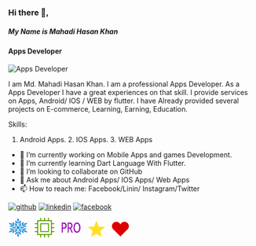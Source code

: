 ### Hi there 👋,
##### My Name is Mahadi Hasan Khan
#### Apps Developer
![Apps Developer](https://media-exp1.licdn.com/dms/image/C4D16AQEh-2nnPenv_Q/profile-displaybackgroundimage-shrink_350_1400/0/1637651638676?e=1648684800&v=beta&t=0QJeprWoPzbbujCDmljnvr7yQP9747MbKjVSOuSIF1Y)

I am Md. Mahadi Hasan Khan. I am a professional Apps Developer. As a Apps Developer I have a great experiences on that skill. I provide services on Apps, Android/ IOS / WEB by flutter. I have Already  provided several projects on E-commerce, Learning, Earning, Education.

Skills:
 1. Android Apps. 2. IOS Apps. 3. WEB Apps

- 🔭 I’m currently working on Mobile Apps and games Development. 
- 🌱 I’m currently learning Dart Language With Flutter. 
- 👯 I’m looking to collaborate on GitHub 
- 💬 Ask me about Android Apps/ IOS Apps/ Web Apps 
- 📫 How to reach me: Facebook/Linin/ Instagram/Twitter 


[<img src='https://cdn.jsdelivr.net/npm/simple-icons@3.0.1/icons/github.svg' alt='github' height='40'>](https://github.com/https://github.com/MahadiHasanS)  [<img src='https://cdn.jsdelivr.net/npm/simple-icons@3.0.1/icons/linkedin.svg' alt='linkedin' height='40'>](https://www.linkedin.com/in/https://www.linkedin.com/in/mahadi-hasan-661b71222//)  [<img src='https://cdn.jsdelivr.net/npm/simple-icons@3.0.1/icons/facebook.svg' alt='facebook' height='40'>](https://www.facebook.com/https://www.facebook.com/mehedy.hasan.123829)  

<a href='https://archiveprogram.github.com/'><img src='https://raw.githubusercontent.com/acervenky/animated-github-badges/master/assets/acbadge.gif' width='40' height='40'></a> <a href='https://docs.github.com/en/developers'><img src='https://raw.githubusercontent.com/acervenky/animated-github-badges/master/assets/devbadge.gif' width='40' height='40'></a> <a href='https://github.com/pricing'><img src='https://raw.githubusercontent.com/acervenky/animated-github-badges/master/assets/pro.gif' width='40' height='40'></a> <a href='https://stars.github.com/'><img src='https://raw.githubusercontent.com/acervenky/animated-github-badges/master/assets/starbadge.gif' width='35' height='35'></a> <a href='https://docs.github.com/en/github/supporting-the-open-source-community-with-github-sponsors'><img src='https://raw.githubusercontent.com/acervenky/animated-github-badges/master/assets/sponsorbadge.gif' width='35' height='35'></a> 

